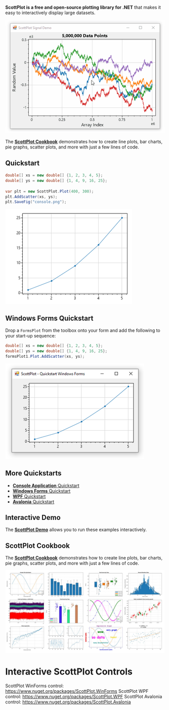 **ScottPlot is a free and open-source plotting library for .NET** that makes it easy to interactively display large datasets.

[![](https://raw.githubusercontent.com/ScottPlot/ScottPlot/master/dev/graphics/ScottPlot.gif)](https://swharden.com/scottplot)

The [**ScottPlot Cookbook**](https://swharden.com/scottplot/cookbook) demonstrates how to create line plots, bar charts, pie graphs, scatter plots, and more with just a few lines of code.

## Quickstart

```cs
double[] xs = new double[] {1, 2, 3, 4, 5};
double[] ys = new double[] {1, 4, 9, 16, 25};

var plt = new ScottPlot.Plot(400, 300);
plt.AddScatter(xs, ys);
plt.SaveFig("console.png");
```

![](https://raw.githubusercontent.com/ScottPlot/ScottPlot/master/dev/graphics/console-quickstart.png)

## Windows Forms Quickstart

Drop a `FormsPlot` from the toolbox onto your form and add the following to your start-up sequence:

```cs
double[] xs = new double[] {1, 2, 3, 4, 5};
double[] ys = new double[] {1, 4, 9, 16, 25};
formsPlot1.Plot.AddScatter(xs, ys);
```

![](https://raw.githubusercontent.com/ScottPlot/ScottPlot/master/dev/graphics/winforms-quickstart.png)

## More Quickstarts

* [**Console Application** Quickstart](https://swharden.com/scottplot/quickstart#console-quickstart)
* [**Windows Forms** Quickstart](https://swharden.com/scottplot/quickstart#windows-forms-quickstart)
* [**WPF** Quickstart](https://swharden.com/scottplot/quickstart#wpf-quickstart)
* [**Avalonia** Quickstart](https://swharden.com/scottplot/quickstart#avalonia-quickstart)

## Interactive Demo

The [**ScottPlot Demo**](https://swharden.com/scottplot/demo) allows you to run these examples interactively.

## ScottPlot Cookbook

The [**ScottPlot Cookbook**](https://swharden.com/scottplot/cookbook) demonstrates how to create line plots, bar charts, pie graphs, scatter plots, and more with just a few lines of code.

[![](https://raw.githubusercontent.com/ScottPlot/ScottPlot/master/dev/graphics/cookbook.jpg)](https://swharden.com/scottplot/cookbook)

# Interactive ScottPlot Controls

ScottPlot WinForms control: https://www.nuget.org/packages/ScottPlot.WinForms
ScottPlot WPF control: https://www.nuget.org/packages/ScottPlot.WPF
ScottPlot Avalonia control: https://www.nuget.org/packages/ScottPlot.Avalonia